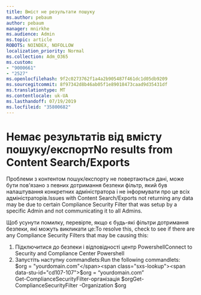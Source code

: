 ```yaml
---
title: Вміст не результати пошуку
ms.author: pebaum
author: pebaum
manager: mnirkhe
ms.audience: Admin
ms.topic: article
ROBOTS: NOINDEX, NOFOLLOW
localization_priority: Normal
ms.collection: Adm_O365
ms.custom:
- "9000661"
- "2527"
ms.openlocfilehash: 9f2c0273762f1a4a2b905487f461dc1d05db9209
ms.sourcegitcommit: 8f97342d8b46ab05f1e89018473caad9d35431df
ms.translationtype: MT
ms.contentlocale: uk-UA
ms.lasthandoff: 07/19/2019
ms.locfileid: "35800682"
---
```

# <a name="no-results-from-content-searchexports"></a><span data-ttu-id="cd107-102">Немає результатів від вмісту пошуку/експорт</span><span class="sxs-lookup"><span data-stu-id="cd107-102">No results from Content Search/Exports</span></span>

<span data-ttu-id="cd107-103">Проблеми з контентом пошук/експорту не повертаються дані, може бути пов'язано з певних дотримання безпеки фільтр, який був налаштування конкретних адміністратора і не інформувати про це всіх адміністраторів.</span><span class="sxs-lookup"><span data-stu-id="cd107-103">Issues with Content Search/Exports not returning any data may be due to certain Compliance Security Filter that was setup by a specific Admin and not communicating it to all Admins.</span></span>

<span data-ttu-id="cd107-104">Щоб усунути помилку, перевірте, якщо є будь-які фільтри дотримання безпеки, які можуть викликати це:</span><span class="sxs-lookup"><span data-stu-id="cd107-104">To resolve this, check to see if there are any Compliance Security Filters that may be causing this:</span></span>
1. <span data-ttu-id="cd107-105">Підключитися до безпеки і відповідності центр Powershell</span><span class="sxs-lookup"><span data-stu-id="cd107-105">Connect to Security and Compliance Center Powershell</span></span>
2. <span data-ttu-id="cd107-106">Запустіть наступну commandlets:</span><span class="sxs-lookup"><span data-stu-id="cd107-106">Run the following commandlets:</span></span>
<br><span data-ttu-id="cd107-107">$org = "yourdomain.com"</span><span class="sxs-lookup"><span data-stu-id="cd107-107">$org = “yourdomain.com”</span></span>
<br><span data-ttu-id="cd107-108">Get-ComplianceSecurityFilter-організація $org</span><span class="sxs-lookup"><span data-stu-id="cd107-108">Get-ComplianceSecurityFilter -Organization $org</span></span>